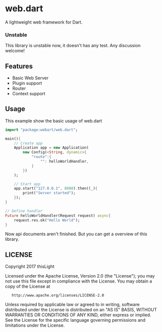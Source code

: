 # web.dart
  A lightweight web framework for Dart.

### Unstable
  This library is unstable now, it doesn't has any test. Any discussion welcome!

## Features
- Basic Web Server
- Plugin support
- Router
- Context support

## Usage
This example show the basic usage of web.dart
````dart
import "package:webart/web.dart";

main(){
    // Create app
    Application app = new Application(
        new Config(<String, dynamic>{
            "route":{
                "": helloWorldHandler,
            }
        })
    );

    // Start app
    app.start("127.0.0.1", 8088).then((_){
        print("Server started");
    });
}

// Define handler
Future helloWorldHandler(Request request) async{
    request.res.ok("Hello World");
}
````
Now api documents aren't finished. But you can get a overview of this library.

## LICENSE
Copyright 2017 thisLight

   Licensed under the Apache License, Version 2.0 (the "License");
   you may not use this file except in compliance with the License.
   You may obtain a copy of the License at

       http://www.apache.org/licenses/LICENSE-2.0

   Unless required by applicable law or agreed to in writing, software
   distributed under the License is distributed on an "AS IS" BASIS,
   WITHOUT WARRANTIES OR CONDITIONS OF ANY KIND, either express or implied.
   See the License for the specific language governing permissions and
   limitations under the License.

